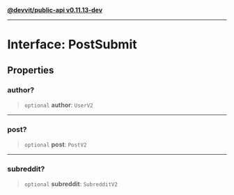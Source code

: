 [**@devvit/public-api v0.11.13-dev**](../../../../README.md)

---

# Interface: PostSubmit

## Properties

<a id="author"></a>

### author?

> `optional` **author**: `UserV2`

---

<a id="post"></a>

### post?

> `optional` **post**: `PostV2`

---

<a id="subreddit"></a>

### subreddit?

> `optional` **subreddit**: `SubredditV2`
